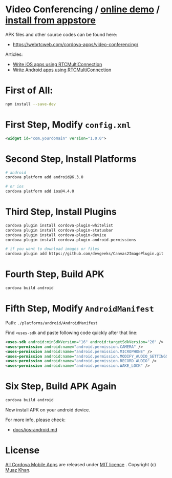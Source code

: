 # Video Conferencing / [online demo](https://rtcmulticonnection.herokuapp.com/demos/Video-Conferencing.html) / [install from appstore](https://play.google.com/store/apps/details?id=rmc3.videoconference)

APK files and other source codes can be found here:

* https://webrtcweb.com/cordova-apps/video-conferencing/

Articles:

* [Write iOS apps using RTCMultiConnection](https://www.rtcmulticonnection.org/docs/Write-iOS-Apps/)
* [Write Android apps using RTCMultiConnection](https://www.rtcmulticonnection.org/docs/Write-Android-Apps/)

# First of All:

```sh
npm install --save-dev
```

# First Step, Modify `config.xml`

```xml
<widget id="com.yourdomain" version="1.0.0">
```

# Second Step, Install Platforms

```sh
# android
cordova platform add android@6.3.0

# or ios
cordova platform add ios@4.4.0
```

# Third Step, Install Plugins

```sh
cordova plugin install cordova-plugin-whitelist
cordova plugin install cordova-plugin-statusbar
cordova plugin install cordova-plugin-device
cordova plugin install cordova-plugin-android-permissions

# if you want to download images or files
cordova plugin add https://github.com/devgeeks/Canvas2ImagePlugin.git
```

# Fourth Step, Build APK

```sh
cordova build android
```

# Fifth Step, Modify `AndroidManifest`

Path: `./platforms/android/AndroidManifest`

Find `<uses-sdk` and paste following code quickly after that line:

```xml
<uses-sdk android:minSdkVersion="16" android:targetSdkVersion="26" />
<uses-permission android:name="android.permission.CAMERA" />
<uses-permission android:name="android.permission.MICROPHONE" />
<uses-permission android:name="android.permission.MODIFY_AUDIO_SETTINGS" />
<uses-permission android:name="android.permission.RECORD_AUDIO" />
<uses-permission android:name="android.permission.WAKE_LOCK" />
```

# Six Step, Build APK Again

```sh
cordova build android
```

Now install APK on your android device.

For more info, please check:

* [docs/ios-android.md](https://github.com/muaz-khan/RTCMultiConnection/blob/master/docs/ios-android.md)

# License

[All Cordova Mobile Apps](https://github.com/muaz-khan/cordova-mobile-apps) are released under [MIT licence](https://www.webrtc-experiment.com/licence/) . Copyright (c) [Muaz Khan](https://plus.google.com/+MuazKhan).

